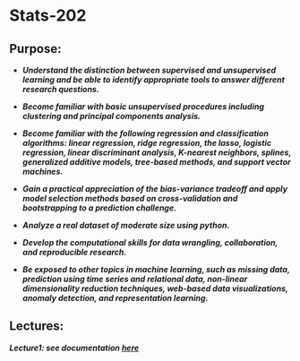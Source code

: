 # Stats-202

## Purpose:

  * ***Understand the distinction between supervised and unsupervised learning and be able to identify appropriate tools to answer different research questions.***

   * ***Become familiar with basic unsupervised procedures including clustering and principal components analysis.***

   * ***Become familiar with the following regression and classification algorithms: linear regression, ridge regression, the lasso, logistic regression, linear discriminant analysis, K-nearest neighbors, splines, generalized additive models, tree-based methods, and support vector machines.***

   * ***Gain a practical appreciation of the bias-variance tradeoff and apply model selection methods based on cross-validation and bootstrapping to a prediction challenge.***

   * ***Analyze a real dataset of moderate size using python.***

   * ***Develop the computational skills for data wrangling, collaboration, and reproducible research.***

   * ***Be exposed to other topics in machine learning, such as missing data, prediction using time series and relational data, non-linear dimensionality reduction techniques, web-based data visualizations, anomaly detection, and representation learning.***
   
 
## Lectures:
    
   ***Lecture1: see documentation [here](lectures/lecture1.md)***